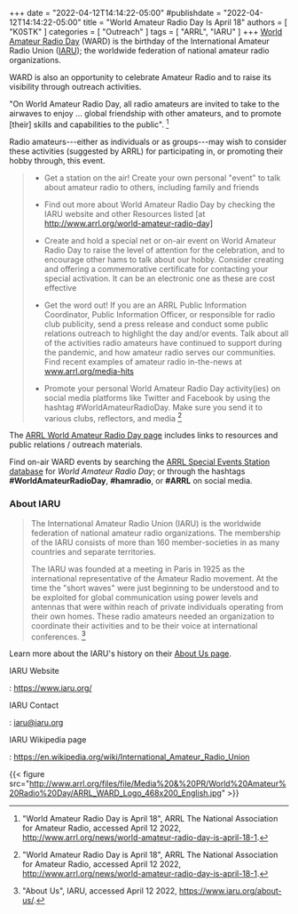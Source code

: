 +++
date = "2022-04-12T14:14:22-05:00"
#publishdate = "2022-04-12T14:14:22-05:00"
title = "World Amateur Radio Day Is April 18"
authors = [ "K0STK" ]
categories = [ "Outreach" ]
tags = [ "ARRL", "IARU" ]
+++
[World Amateur Radio Day](https://www.iaru.org/on-the-air/world-amateur-radio-day)
(WARD) is the birthday of the International Amateur Radio Union
([IARU](https://www.iaru.org/about-us/));
the worldwide federation of national amateur radio organizations.

WARD is also an opportunity to celebrate Amateur Radio and to
raise its visibility through outreach activities.

<!--more-->

"On World Amateur Radio Day, all radio amateurs are invited to take to
the airwaves to enjoy ... global friendship with other amateurs, and to
promote [their] skills and capabilities to the public". [^1]

[^1]: "World Amateur Radio Day is April 18", ARRL The National Association for Amateur Radio, accessed April 12 2022, http://www.arrl.org/news/world-amateur-radio-day-is-april-18-1.

Radio amateurs---either as individuals or as groups---may wish to
consider these activities (suggested by ARRL) for participating in, or
promoting their hobby through, this event.

> * Get a station on the air! Create your own personal "event" to talk
> about amateur radio to others, including family and friends
>
> * Find out more about World Amateur Radio Day by checking the IARU
>website and other Resources listed [at
>http://www.arrl.org/world-amateur-radio-day] 
>
> * Create and hold a special net or on-air event on World Amateur Radio
>Day to raise the level of attention for the celebration, and to encourage
>other hams to talk about our hobby. Consider creating and offering a
>commemorative certificate for contacting your special activation. It can be
>an electronic one as these are cost effective
>
> * Get the word out! If you are an ARRL Public Information Coordinator,
>Public Information Officer, or responsible for radio club publicity, send a
>press release and conduct some public relations outreach to highlight the
>day and/or events. Talk about all of the activities radio amateurs have
>continued to support during the pandemic, and how amateur radio serves our
>communities. Find recent examples of amateur radio in-the-news at
>www.arrl.org/media-hits
>
> * Promote your personal World Amateur Radio Day activity(ies) on social
>media platforms like Twitter and Facebook by using the hashtag
>#WorldAmateurRadioDay. Make sure you send it to various clubs, reflectors,
>and media [^2]

[^2]: "World Amateur Radio Day is April 18", ARRL The National Association for Amateur Radio, accessed April 12 2022, http://www.arrl.org/news/world-amateur-radio-day-is-april-18-1.

The
[ARRL World Amateur Radio Day page](http://www.arrl.org/world-amateur-radio-day)
includes links to resources and public relations / outreach materials.

Find on-air WARD events by searching the
[ARRL Special Events Station database](https://www.arrl.org/special-event-stations)
for *World Amateur Radio Day*; or through the hashtags
**#WorldAmateurRadioDay**, **#hamradio**, or **#ARRL** on social media.

### About IARU

>The International Amateur Radio Union (IARU) is the worldwide federation
>of national amateur radio organizations. The membership of the IARU
>consists of more than 160 member-societies in as many countries and
>separate territories.
>
>The IARU was founded at a meeting in Paris in 1925 as the international
>representative of the Amateur Radio movement. At the time the "short
>waves" were just beginning to be understood and to be exploited for global
>communication using power levels and antennas that were within reach of
>private individuals operating from their own homes. These radio amateurs
>needed an organization to coordinate their activities and to be their
>voice at international conferences. [^3]

[^3]: "About Us", IARU, accessed April 12 2022, https://www.iaru.org/about-us/.

Learn more about the IARU's history on their
[About Us page](https://www.iaru.org/about-us/). 

IARU Website

: https://www.iaru.org/

IARU Contact

: iaru@iaru.org

IARU Wikipedia page

: https://en.wikipedia.org/wiki/International_Amateur_Radio_Union

{{< figure src="http://www.arrl.org/files/file/Media%20&%20PR/World%20Amateur%20Radio%20Day/ARRL_WARD_Logo_468x200_English.jpg" >}}
